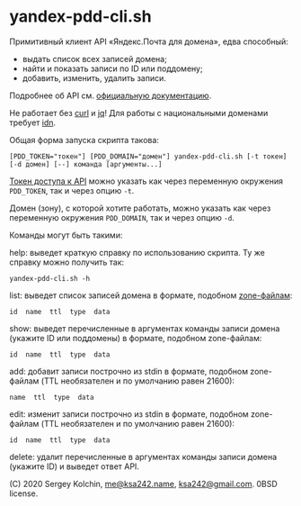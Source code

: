 yandex-pdd-cli.sh
=================

Примитивный клиент API «Яндекс.Почта для домена», едва способный:
* выдать список всех записей домена;
* найти и показать записи по ID или поддомену;
* добавить, изменить, удалить записи.

Подробнее об API см. [официальную документацию](https://yandex.ru/dev/pdd/doc/about-docpage/).

Не работает без [curl](https://curl.haxx.se/) и [jq](https://stedolan.github.io/jq/)!
Для работы с национальными доменами требует [idn](http://www.gnu.org/software/libidn).

Общая форма запуска скрипта такова:

    [PDD_TOKEN="токен"] [PDD_DOMAIN="домен"] yandex-pdd-cli.sh [-t токен] [-d домен] [--] команда [аргументы...]

[Токен доступа к API](https://yandex.ru/dev/pdd/doc/concepts/access.html)
можно указать как через переменную окружения `PDD_TOKEN`, так и через
опцию `-t`.

Домен (зону), с которой хотите работать, можно указать как через переменную
окружения `PDD_DOMAIN`, так и через опцию `-d`.

Команды могут быть такими:

help: выведет краткую справку по использованию скрипта. Ту же справку можно
получить так:

    yandex-pdd-cli.sh -h

list: выведет список записей домена в формате, подобном [zone-файлам](https://en.wikipedia.org/wiki/Zone_file):

    id  name  ttl  type  data

show: выведет перечисленные в аргументах команды записи домена (укажите ID
или поддомены) в формате, подобном zone-файлам:

    id  name  ttl  type  data

add: добавит записи построчно из stdin в формате, подобном zone-файлам
(TTL необязателен и по умолчанию равен 21600):

    name  ttl  type  data

edit: изменит записи построчно из stdin в формате, подобном zone-файлам
(TTL необязателен и по умолчанию равен 21600):

    id  name  ttl  type  data

delete: удалит перечисленные в аргументах команды записи домена (укажите ID)
и выведет ответ API.

(C) 2020 Sergey Kolchin, me@ksa242.name, ksa242@gmail.com.
0BSD license.
